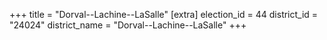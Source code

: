 +++
title = "Dorval--Lachine--LaSalle"
[extra]
election_id = 44
district_id = "24024"
district_name = "Dorval--Lachine--LaSalle"
+++
